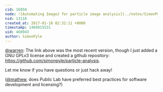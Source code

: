 ```yaml
---
cid: 16058
node: ![Automating ImageJ for particle image analysis](../notes/SimonPyle/05-13-2016/automating-imagej-for-particle-image-analysis)
nid: 13116
created_at: 2017-01-10 02:32:11 +0000
timestamp: 1484015531
uid: 468943
author: SimonPyle
---
```


[@warren](/profile/warren): The link above was the most recent version, though I just added a GNU GPLv3 license and created a github repository: https://github.com/simonpyle/particle-analysis.

Let me know if you have questions or just hack away!

([@mathew](/profile/mathew), does Public Lab have preferred best practices for software development and licensing?)